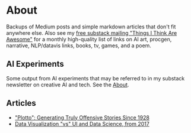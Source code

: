 # About

Backups of Medium posts and simple markdown articles that don't fit anywhere else.  Also see my [free substack mailing "Things I Think Are Awesome"](https://arnicas.substack.com) for a monthly high-quality list of links on AI art, procgen, narrative, NLP/datavis links, books, tv, games, and a poem.

## AI Experiments

Some output from AI experiments that may be referred to in my substack newsletter on creative AI and tech.
See the [About](./other_posts/ai_art/README.md).

## Articles

* ["Plotto": Generating Truly Offensive Stories Since 1928](files/2018-10-16_-Plotto---Generating-Truly-Offensive-Stories-Since-1928--26b587f83c07.md)
* [Data Visualization "vs" UI and Data Science, from 2017](files/2017-04-21_Data-Visualization--Versus--UI-and-Data-Science-d59182d58af4.md)
